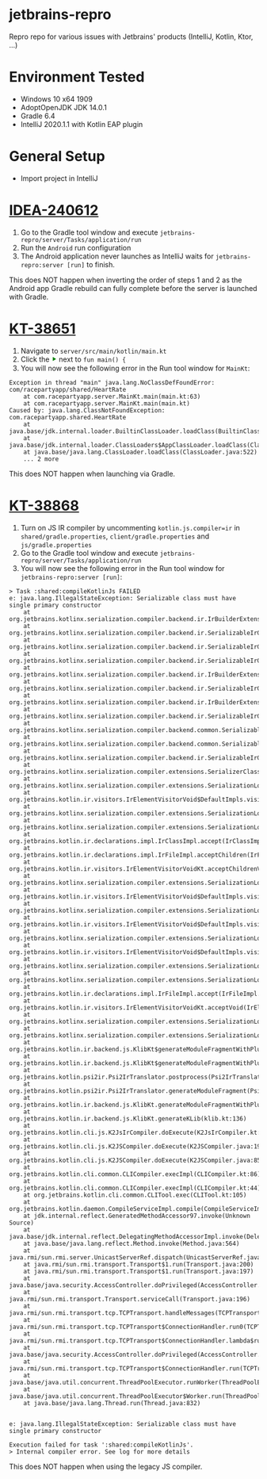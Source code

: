 # jetbrains-repro
Repro repo for various issues with Jetbrains' products (IntelliJ, Kotlin, Ktor, ...)

# Environment Tested

- Windows 10 x64 1909
- AdoptOpenJDK JDK 14.0.1
- Gradle 6.4
- IntelliJ 2020.1.1 with Kotlin EAP plugin

# General Setup

- Import project in IntelliJ

# [IDEA-240612](https://youtrack.jetbrains.com/issue/IDEA-240612)

1. Go to the Gradle tool window and execute `jetbrains-repro/server/Tasks/application/run`
2. Run the `Android` run configuration
3. The Android application never launches as IntelliJ waits for `jetbrains-repro:server [run]` to finish.

This does NOT happen when inverting the order of steps 1 and 2 as the Android app Gradle rebuild can fully complete before the server is launched with Gradle.

# [KT-38651](https://youtrack.jetbrains.com/issue/KT-38651)

1. Navigate to `server/src/main/kotlin/main.kt`
2. Click the <span style="color: green">⯈</span> next to `fun main() {`
3. You will now see the following error in the Run tool window for `MainKt`:

```
Exception in thread "main" java.lang.NoClassDefFoundError: com/racepartyapp/shared/HeartRate
	at com.racepartyapp.server.MainKt.main(main.kt:63)
	at com.racepartyapp.server.MainKt.main(main.kt)
Caused by: java.lang.ClassNotFoundException: com.racepartyapp.shared.HeartRate
	at java.base/jdk.internal.loader.BuiltinClassLoader.loadClass(BuiltinClassLoader.java:602)
	at java.base/jdk.internal.loader.ClassLoaders$AppClassLoader.loadClass(ClassLoaders.java:178)
	at java.base/java.lang.ClassLoader.loadClass(ClassLoader.java:522)
	... 2 more
```

This does NOT happen when launching via Gradle.

# [KT-38868](https://youtrack.jetbrains.com/issue/KT-38868)

1. Turn on JS IR compiler by uncommenting `kotlin.js.compiler=ir` in `shared/gradle.properties`, `client/gradle.properties` and `js/gradle.properties` 
2. Go to the Gradle tool window and execute `jetbrains-repro/server/Tasks/application/run` 
3. You will now see the following error in the Run tool window for `jetbrains-repro:server [run]`:

```
> Task :shared:compileKotlinJs FAILED
e: java.lang.IllegalStateException: Serializable class must have single primary constructor
	at org.jetbrains.kotlinx.serialization.compiler.backend.ir.IrBuilderExtension$DefaultImpls.buildInitializersRemapping(GeneratorHelpers.kt:432)
	at org.jetbrains.kotlinx.serialization.compiler.backend.ir.SerializableIrGenerator.buildInitializersRemapping(SerializableIrGenerator.kt:35)
	at org.jetbrains.kotlinx.serialization.compiler.backend.ir.SerializableIrGenerator$generateInternalConstructor$1.invoke(SerializableIrGenerator.kt:43)
	at org.jetbrains.kotlinx.serialization.compiler.backend.ir.SerializableIrGenerator$generateInternalConstructor$1.invoke(SerializableIrGenerator.kt:35)
	at org.jetbrains.kotlinx.serialization.compiler.backend.ir.IrBuilderExtension$DefaultImpls.contributeConstructor(GeneratorHelpers.kt:117)
	at org.jetbrains.kotlinx.serialization.compiler.backend.ir.SerializableIrGenerator.contributeConstructor(SerializableIrGenerator.kt:35)
	at org.jetbrains.kotlinx.serialization.compiler.backend.ir.IrBuilderExtension$DefaultImpls.contributeConstructor$default(GeneratorHelpers.kt:101)
	at org.jetbrains.kotlinx.serialization.compiler.backend.ir.SerializableIrGenerator.generateInternalConstructor(SerializableIrGenerator.kt:42)
	at org.jetbrains.kotlinx.serialization.compiler.backend.common.SerializableCodegen.generateSyntheticInternalConstructor(SerializableCodegen.kt:41)
	at org.jetbrains.kotlinx.serialization.compiler.backend.common.SerializableCodegen.generate(SerializableCodegen.kt:33)
	at org.jetbrains.kotlinx.serialization.compiler.backend.ir.SerializableIrGenerator$Companion.generate(SerializableIrGenerator.kt:172)
	at org.jetbrains.kotlinx.serialization.compiler.extensions.SerializerClassLowering.lower(SerializationLoweringExtension.kt:47)
	at org.jetbrains.kotlinx.serialization.compiler.extensions.SerializationLoweringExtensionKt$runOnFileInOrder$1.visitClass(SerializationLoweringExtension.kt:34)
	at org.jetbrains.kotlin.ir.visitors.IrElementVisitorVoid$DefaultImpls.visitClass(IrElementVisitorVoid.kt:44)
	at org.jetbrains.kotlinx.serialization.compiler.extensions.SerializationLoweringExtensionKt$runOnFileInOrder$1.visitClass(SerializationLoweringExtension.kt:28)
	at org.jetbrains.kotlinx.serialization.compiler.extensions.SerializationLoweringExtensionKt$runOnFileInOrder$1.visitClass(SerializationLoweringExtension.kt:28)
	at org.jetbrains.kotlin.ir.declarations.impl.IrClassImpl.accept(IrClassImpl.kt:172)
	at org.jetbrains.kotlin.ir.declarations.impl.IrFileImpl.acceptChildren(IrFileImpl.kt:64)
	at org.jetbrains.kotlin.ir.visitors.IrElementVisitorVoidKt.acceptChildrenVoid(IrElementVisitorVoid.kt:271)
	at org.jetbrains.kotlinx.serialization.compiler.extensions.SerializationLoweringExtensionKt$runOnFileInOrder$1.visitElement(SerializationLoweringExtension.kt:30)
	at org.jetbrains.kotlin.ir.visitors.IrElementVisitorVoid$DefaultImpls.visitPackageFragment(IrElementVisitorVoid.kt:30)
	at org.jetbrains.kotlinx.serialization.compiler.extensions.SerializationLoweringExtensionKt$runOnFileInOrder$1.visitPackageFragment(SerializationLoweringExtension.kt:28)
	at org.jetbrains.kotlin.ir.visitors.IrElementVisitorVoid$DefaultImpls.visitFile(IrElementVisitorVoid.kt:37)
	at org.jetbrains.kotlinx.serialization.compiler.extensions.SerializationLoweringExtensionKt$runOnFileInOrder$1.visitFile(SerializationLoweringExtension.kt:28)
	at org.jetbrains.kotlin.ir.visitors.IrElementVisitorVoid$DefaultImpls.visitFile(IrElementVisitorVoid.kt:38)
	at org.jetbrains.kotlinx.serialization.compiler.extensions.SerializationLoweringExtensionKt$runOnFileInOrder$1.visitFile(SerializationLoweringExtension.kt:28)
	at org.jetbrains.kotlinx.serialization.compiler.extensions.SerializationLoweringExtensionKt$runOnFileInOrder$1.visitFile(SerializationLoweringExtension.kt:28)
	at org.jetbrains.kotlin.ir.declarations.impl.IrFileImpl.accept(IrFileImpl.kt:61)
	at org.jetbrains.kotlin.ir.visitors.IrElementVisitorVoidKt.acceptVoid(IrElementVisitorVoid.kt:267)
	at org.jetbrains.kotlinx.serialization.compiler.extensions.SerializationLoweringExtensionKt.runOnFileInOrder(SerializationLoweringExtension.kt:28)
	at org.jetbrains.kotlinx.serialization.compiler.extensions.SerializationLoweringExtension.generate(SerializationLoweringExtension.kt:60)
	at org.jetbrains.kotlin.ir.backend.js.KlibKt$generateModuleFragmentWithPlugins$1.invoke(klib.kt:269)
	at org.jetbrains.kotlin.ir.backend.js.KlibKt$generateModuleFragmentWithPlugins$1.invoke(klib.kt)
	at org.jetbrains.kotlin.psi2ir.Psi2IrTranslator.postprocess(Psi2IrTranslator.kt:90)
	at org.jetbrains.kotlin.psi2ir.Psi2IrTranslator.generateModuleFragment(Psi2IrTranslator.kt:78)
	at org.jetbrains.kotlin.ir.backend.js.KlibKt.generateModuleFragmentWithPlugins(klib.kt:284)
	at org.jetbrains.kotlin.ir.backend.js.KlibKt.generateKLib(klib.kt:136)
	at org.jetbrains.kotlin.cli.js.K2JsIrCompiler.doExecute(K2JsIrCompiler.kt:186)
	at org.jetbrains.kotlin.cli.js.K2JSCompiler.doExecute(K2JSCompiler.java:192)
	at org.jetbrains.kotlin.cli.js.K2JSCompiler.doExecute(K2JSCompiler.java:85)
	at org.jetbrains.kotlin.cli.common.CLICompiler.execImpl(CLICompiler.kt:86)
	at org.jetbrains.kotlin.cli.common.CLICompiler.execImpl(CLICompiler.kt:44)
	at org.jetbrains.kotlin.cli.common.CLITool.exec(CLITool.kt:105)
	at org.jetbrains.kotlin.daemon.CompileServiceImpl.compile(CompileServiceImpl.kt:1558)
	at jdk.internal.reflect.GeneratedMethodAccessor97.invoke(Unknown Source)
	at java.base/jdk.internal.reflect.DelegatingMethodAccessorImpl.invoke(DelegatingMethodAccessorImpl.java:43)
	at java.base/java.lang.reflect.Method.invoke(Method.java:564)
	at java.rmi/sun.rmi.server.UnicastServerRef.dispatch(UnicastServerRef.java:359)
	at java.rmi/sun.rmi.transport.Transport$1.run(Transport.java:200)
	at java.rmi/sun.rmi.transport.Transport$1.run(Transport.java:197)
	at java.base/java.security.AccessController.doPrivileged(AccessController.java:691)
	at java.rmi/sun.rmi.transport.Transport.serviceCall(Transport.java:196)
	at java.rmi/sun.rmi.transport.tcp.TCPTransport.handleMessages(TCPTransport.java:587)
	at java.rmi/sun.rmi.transport.tcp.TCPTransport$ConnectionHandler.run0(TCPTransport.java:828)
	at java.rmi/sun.rmi.transport.tcp.TCPTransport$ConnectionHandler.lambda$run$0(TCPTransport.java:705)
	at java.base/java.security.AccessController.doPrivileged(AccessController.java:391)
	at java.rmi/sun.rmi.transport.tcp.TCPTransport$ConnectionHandler.run(TCPTransport.java:704)
	at java.base/java.util.concurrent.ThreadPoolExecutor.runWorker(ThreadPoolExecutor.java:1130)
	at java.base/java.util.concurrent.ThreadPoolExecutor$Worker.run(ThreadPoolExecutor.java:630)
	at java.base/java.lang.Thread.run(Thread.java:832)


e: java.lang.IllegalStateException: Serializable class must have single primary constructor

Execution failed for task ':shared:compileKotlinJs'.
> Internal compiler error. See log for more details
```

This does NOT happen when using the legacy JS compiler.